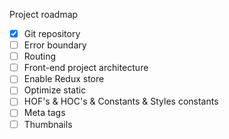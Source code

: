 Project roadmap
- [x] Git repository
- [ ] Error boundary
- [ ] Routing
- [ ] Front-end project architecture
- [ ] Enable Redux store 
- [ ] Optimize static
- [ ] HOF's & HOC's & Constants & Styles constants
- [ ] Meta tags
- [ ] Thumbnails
